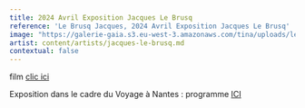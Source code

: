 ```yaml
---
title: 2024 Avril Exposition Jacques Le Brusq
reference: 'Le Brusq Jacques, 2024 Avril Exposition Jacques Le Brusq'
image: "https://galerie-gaia.s3.eu-west-3.amazonaws.com/tina/uploads/le-brusq-jacques/GAIÌ\x88A_A5_JACQUES_LE_BRUSQ-1_page-0001.jpg"
artist: content/artists/jacques-le-brusq.md
contextual: false
---
```


film [clic ici](https://www.youtube.com/watch?v=KjfYWw9bEro "l 'esprit des choses Jacques Le Brusq") 

Exposition dans le cadre du Voyage à Nantes : programme [ICI](https://www.levoyageanantes.fr/evenements/la-presence-des-arbres/ "EXPO JACQUES LE BRUSQ VOYAGE A NANTES LE VAN 2024")
